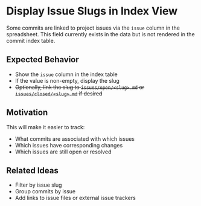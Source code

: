 # Display Issue Slugs in Index View

Some commits are linked to project issues via the `issue` column in the spreadsheet.
This field currently exists in the data but is not rendered in the commit index table.

## Expected Behavior

- Show the `issue` column in the index table
- If the value is non-empty, display the slug
- ~~Optionally, link the slug to `issues/open/<slug>.md` or `issues/closed/<slug>.md` if desired~~

## Motivation

This will make it easier to track:

- What commits are associated with which issues
- Which issues have corresponding changes
- Which issues are still open or resolved

## Related Ideas

- Filter by issue slug
- Group commits by issue
- Add links to issue files or external issue trackers
